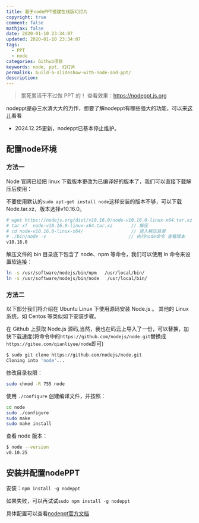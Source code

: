 ```yaml
---
title: 基于nodePPT搭建在线版幻灯片
copyright: true
comment: false
mathjax: false
date: 2020-01-10 23:34:07
updated: 2020-01-10 23:34:07
tags:
  - PPT
  - node
categories: Github项目
keywords: node, ppt, 幻灯片
permalink: build-a-slideshow-with-node-and-ppt/
description:
---
```

> 累死累活干不过做 PPT 的！
> 查看效果：<https://nodeppt.js.org>

nodeppt是@三水清大大的力作，想要了解nodeppt有哪些强大的功能，可以来[这儿](https://github.com/ksky521/nodeppt)看看

- 2024.12.25更新，nodeppt已基本停止维护。
<!-- more -->

## 配置node环境

### 方法一

Node 官网已经把 linux 下载版本更改为已编译好的版本了，我们可以直接下载解压后使用：

不要使用默认的`sudo apt-get install node`这样安装的版本不够，可以下载Node.tar.xz，版本选择v10.16.0。

```bash
# wget https://nodejs.org/dist/v10.16.0/node-v10.16.0-linux-x64.tar.xz    // 下载
# tar xf  node-v10.16.0-linux-x64.tar.xz       // 解压
# cd node-v10.16.0-linux-x64/                  // 进入解压目录
# ./bin/node -v                               // 执行node命令 查看版本
v10.16.0
```

解压文件的 bin 目录底下包含了 node、npm 等命令，我们可以使用 ln 命令来设置软连接：

```bash
ln -s /usr/software/nodejs/bin/npm   /usr/local/bin/ 
ln -s /usr/software/nodejs/bin/node   /usr/local/bin/
```

### 方法二

以下部分我们将介绍在 Ubuntu Linux 下使用源码安装 Node.js 。 其他的 Linux 系统，如 Centos 等类似如下安装步骤。

在 Github 上获取 Node.js 源码,当然，我也在码云上导入了一份，可以替换，加快下载速度(将命令中的`https://github.com/nodejs/node.git`替换成`https://gitee.com/qianliyue/node`即可)

```bash
$ sudo git clone https://github.com/nodejs/node.git
Cloning into 'node'...
```

修改目录权限：

```bash
sudo chmod -R 755 node
```

使用 `./configure` 创建编译文件，并按照：

```bash
cd node
sudo ./configure
sudo make
sudo make install
```

查看 node 版本：

```bash
$ node --version
v0.10.25
```

## 安装并配置nodePPT

安装：`npm install -g nodeppt`

如果失败，可以再试试`sudo npm install -g nodeppt`

具体配置可以查看[nodeppt官方文档](https://github.com/ksky521/nodeppt)
